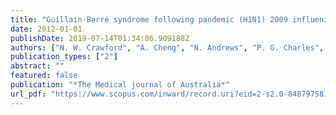 ```yaml
---
title: "Guillain-Barré syndrome following pandemic (H1N1) 2009 influenza A immunisation in Victoria: a self-controlled case series"
date: 2012-01-01
publishDate: 2019-07-14T01:34:06.909188Z
authors: ["N. W. Crawford", "A. Cheng", "N. Andrews", "P. G. Charles", "H. J. Clothier", "B. Day", "T. Day", "P. Gates", "R. Macdonnell", "L. Roberts", "V. Rodriguez-Casero", "T. Wijeratne", "L. Kiers"]
publication_types: ["2"]
abstract: ""
featured: false
publication: "*The Medical journal of Australia*"
url_pdf: "https://www.scopus.com/inward/record.uri?eid=2-s2.0-84879758167&partnerID=40&md5=2dc00111165e5bb9739f215c587f8f1d https://www.mja.com.au/system/files/issues/cra10534_fm_0.pdf"
---
```


